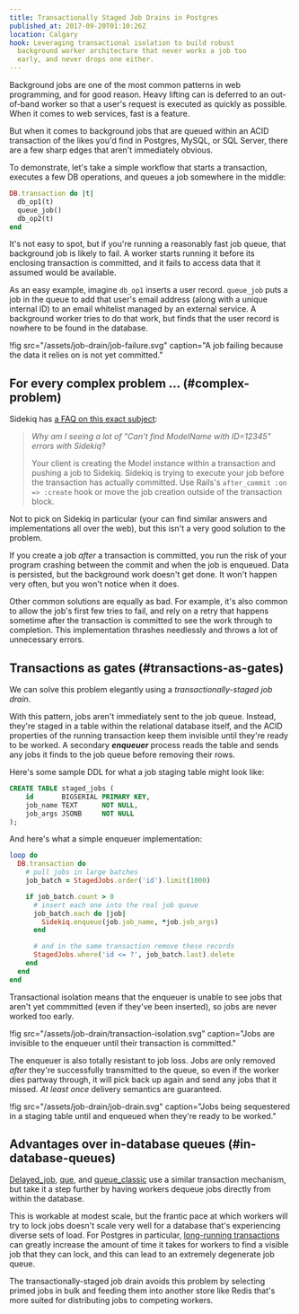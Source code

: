```yaml
---
title: Transactionally Staged Job Drains in Postgres
published_at: 2017-09-20T01:10:26Z
location: Calgary
hook: Leveraging transactional isolation to build robust
  background worker architecture that never works a job too
  early, and never drops one either.
---
```


Background jobs are one of the most common patterns in web
programming, and for good reason. Heavy lifting can is
deferred to an out-of-band worker so that a user's request
is executed as quickly as possible. When it comes to web
services, fast is a feature.

But when it comes to background jobs that are queued within
an ACID transaction of the likes you'd find in Postgres,
MySQL, or SQL Server, there are a few sharp edges that
aren't immediately obvious.

To demonstrate, let's take a simple workflow that starts a
transaction, executes a few DB operations, and queues a job
somewhere in the middle:

``` ruby
DB.transaction do |t|
  db_op1(t)
  queue_job()
  db_op2(t)
end
```

It's not easy to spot, but if you're running a reasonably
fast job queue, that background job is likely to fail. A
worker starts running it before its enclosing transaction
is committed, and it fails to access data that it assumed
would be available.

As an easy example, imagine `db_op1` inserts a user record.
`queue_job` puts a job in the queue to add that user's
email address (along with a unique internal ID) to an email
whitelist managed by an external service. A background
worker tries to do that work, but finds that the user
record is nowhere to be found in the database.

!fig src="/assets/job-drain/job-failure.svg" caption="A job failing because the data it relies on is not yet committed."

## For every complex problem ... (#complex-problem)

Sidekiq has [a FAQ on this exact subject][sidekiq]:

> _Why am I seeing a lot of "Can't find ModelName with
> ID=12345" errors with Sidekiq?_
>
> Your client is creating the Model instance within a
> transaction and pushing a job to Sidekiq. Sidekiq is
> trying to execute your job before the transaction has
> actually committed. Use Rails's `after_commit :on =>
> :create` hook or move the job creation outside of the
> transaction block.

Not to pick on Sidekiq in particular (your can find similar
answers and implementations all over the web), but this
isn't a very good solution to the problem.

If you create a job _after_ a transaction is committed, you
run the risk of your program crashing between the commit
and when the job is enqueued. Data is persisted, but the
background work doesn't get done. It won't happen very
often, but you won't notice when it does.

Other common solutions are equally as bad. For example,
it's also common to allow the job's first few tries to
fail, and rely on a retry that happens sometime after the
transaction is committed to see the work through to
completion. This implementation thrashes needlessly and
throws a lot of unnecessary errors.

## Transactions as gates (#transactions-as-gates)

We can solve this problem elegantly using a
_transactionally-staged job drain_.

With this pattern, jobs aren't immediately sent to the job
queue. Instead, they're staged in a table within the
relational database itself, and the ACID properties of the
running transaction keep them invisible until they're ready
to be worked. A secondary ***enqueuer*** process reads the
table and sends any jobs it finds to the job queue before
removing their rows.

Here's some sample DDL for what a job staging table might
look like:

``` sql
CREATE TABLE staged_jobs (
    id       BIGSERIAL PRIMARY KEY,
    job_name TEXT      NOT NULL,
    job_args JSONB     NOT NULL
);
```

And here's what a simple enqueuer implementation:

``` ruby
loop do
  DB.transaction do
    # pull jobs in large batches
    job_batch = StagedJobs.order('id').limit(1000)

    if job_batch.count > 0
      # insert each one into the real job queue
      job_batch.each do |job|
        Sidekiq.enqueue(job.job_name, *job.job_args)
      end

      # and in the same transaction remove these records
      StagedJobs.where('id <= ?', job_batch.last).delete
    end
  end
end
```

Transactional isolation means that the enqueuer is unable
to see jobs that aren't yet commmitted (even if they've
been inserted), so jobs are never worked too early.

!fig src="/assets/job-drain/transaction-isolation.svg" caption="Jobs are invisible to the enqueuer until their transaction is committed."

The enqueuer is also totally resistant to job loss. Jobs
are only removed _after_ they're successfully transmitted
to the queue, so even if the worker dies partway through,
it will pick back up again and send any jobs that it
missed. _At least once_ delivery semantics are guaranteed.

!fig src="/assets/job-drain/job-drain.svg" caption="Jobs being sequestered in a staging table until and enqueued when they're ready to be worked."

## Advantages over in-database queues (#in-database-queues)

[Delayed_job][delayedjob], [que][que], and
[queue_classic][queueclassic] use a similar transaction
mechanism, but take it a step further by having workers
dequeue jobs directly from within the database.

This is workable at modest scale, but the frantic pace at
which workers will try to lock jobs doesn't scale very well
for a database that's experiencing diverse sets of load.
For Postgres in particular, [long-running
transactions](/postgres-queues) can greatly increase the
amount of time it takes for workers to find a visible job
that they can lock, and this can lead to an extremely
degenerate job queue.

The transactionally-staged job drain avoids this problem by
selecting primed jobs in bulk and feeding them into another
store like Redis that's more suited for distributing jobs
to competing workers.

[delayedjob]: https://github.com/collectiveidea/delayed_job
[que]: https://github.com/chanks/que
[queueclassic]: https://github.com/QueueClassic/queue_classic
[sidekiq]: https://github.com/mperham/sidekiq/wiki/FAQ#why-am-i-seeing-a-lot-of-cant-find-modelname-with-id12345-errors-with-sidekiq

